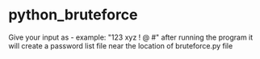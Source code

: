 # python_bruteforce
Give your input as - example: "123 xyz ! @ #" after running the program it will create a password list file near the location of bruteforce.py file
